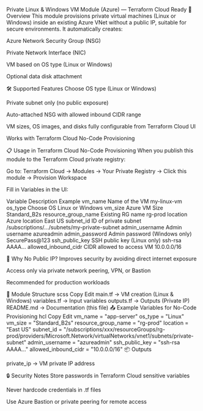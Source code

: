 Private Linux & Windows VM Module (Azure) — Terraform Cloud Ready
📌 Overview
This module provisions private virtual machines (Linux or Windows) inside an existing Azure VNet without a public IP, suitable for secure environments.
It automatically creates:

Azure Network Security Group (NSG)

Private Network Interface (NIC)

VM based on OS type (Linux or Windows)

Optional data disk attachment

🛠 Supported Features
Choose OS type (Linux or Windows)

Private subnet only (no public exposure)

Auto-attached NSG with allowed inbound CIDR range

VM sizes, OS images, and disks fully configurable from Terraform Cloud UI

Works with Terraform Cloud No-Code Provisioning

📋 Usage in Terraform Cloud No-Code Provisioning
When you publish this module to the Terraform Cloud private registry:

Go to:
Terraform Cloud → Modules → Your Private Registry → Click this module → Provision Workspace

Fill in Variables in the UI:

Variable	Description	Example
vm_name	Name of the VM	my-linux-vm
os_type	Choose OS	Linux or Windows
vm_size	Azure VM Size	Standard_B2s
resource_group_name	Existing RG name	rg-prod
location	Azure location	East US
subnet_id	ID of private subnet	/subscriptions/.../subnets/my-private-subnet
admin_username	Admin username	azureadmin
admin_password	Admin password (Windows only)	SecurePass@123
ssh_public_key	SSH public key (Linux only)	ssh-rsa AAAA...
allowed_inbound_cidr	CIDR allowed to access VM	10.0.0.0/16

🚫 Why No Public IP?
Improves security by avoiding direct internet exposure

Access only via private network peering, VPN, or Bastion

Recommended for production workloads

📂 Module Structure
scss
Copy
Edit
main.tf        → VM creation (Linux & Windows)
variables.tf   → Input variables
outputs.tf     → Outputs (Private IP)
README.md      → Documentation (this file)
📤 Example Variables for No-Code Provisioning
hcl
Copy
Edit
vm_name              = "app-server"
os_type              = "Linux"
vm_size              = "Standard_B2s"
resource_group_name  = "rg-prod"
location             = "East US"
subnet_id            = "/subscriptions/xxx/resourceGroups/rg-prod/providers/Microsoft.Network/virtualNetworks/vnet1/subnets/private-subnet"
admin_username       = "azureadmin"
ssh_public_key       = "ssh-rsa AAAA..."
allowed_inbound_cidr = "10.0.0.0/16"
📦 Outputs

private_ip → VM private IP address

🔒 Security Notes
Store passwords in Terraform Cloud sensitive variables

Never hardcode credentials in .tf files

Use Azure Bastion or private peering for remote access
